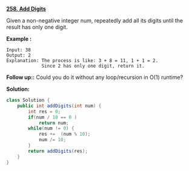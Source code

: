 **[258. Add Digits](https://leetcode.com/problems/add-digits/)**

Given a non-negative integer num, repeatedly add all its digits until the result has only one digit.


**Example :**
```
Input: 38
Output: 2 
Explanation: The process is like: 3 + 8 = 11, 1 + 1 = 2. 
             Since 2 has only one digit, return it.
```

**Follow up::**
Could you do it without any loop/recursion in O(1) runtime?

**Solution:**

```java
class Solution {
    public int addDigits(int num) {        
        int res = 0;
        if(num / 10 == 0 )
            return num;
        while(num != 0) {
            res +=  (num % 10);
            num /= 10;                        
        }
        return addDigits(res);
    }
}
```